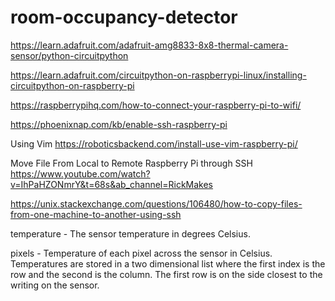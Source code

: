 # room-occupancy-detector

https://learn.adafruit.com/adafruit-amg8833-8x8-thermal-camera-sensor/python-circuitpython

https://learn.adafruit.com/circuitpython-on-raspberrypi-linux/installing-circuitpython-on-raspberry-pi

https://raspberrypihq.com/how-to-connect-your-raspberry-pi-to-wifi/

https://phoenixnap.com/kb/enable-ssh-raspberry-pi

Using Vim
https://roboticsbackend.com/install-use-vim-raspberry-pi/

Move File From Local to Remote Raspberry Pi through SSH
https://www.youtube.com/watch?v=IhPaHZONmrY&t=68s&ab_channel=RickMakes

https://unix.stackexchange.com/questions/106480/how-to-copy-files-from-one-machine-to-another-using-ssh

temperature - The sensor temperature in degrees Celsius.

pixels - Temperature of each pixel across the sensor in Celsius. Temperatures are stored in a two dimensional list where the first index is the row and the second is the column. The first row is on the side closest to the writing on the sensor.
